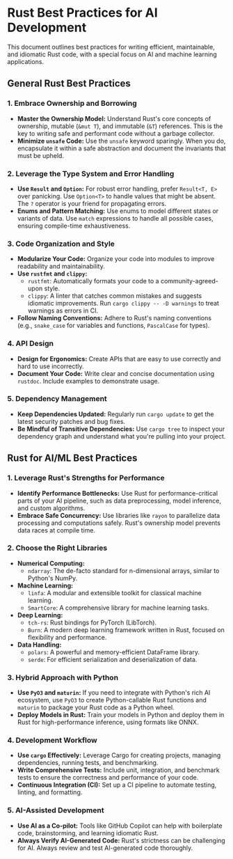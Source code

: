 
# Rust Best Practices for AI Development

This document outlines best practices for writing efficient, maintainable, and idiomatic Rust code, with a special focus on AI and machine learning applications.

## General Rust Best Practices

### 1. Embrace Ownership and Borrowing
- **Master the Ownership Model:** Understand Rust's core concepts of ownership, mutable (`&mut T`), and immutable (`&T`) references. This is the key to writing safe and performant code without a garbage collector.
- **Minimize `unsafe` Code:** Use the `unsafe` keyword sparingly. When you do, encapsulate it within a safe abstraction and document the invariants that must be upheld.

### 2. Leverage the Type System and Error Handling
- **Use `Result` and `Option`:** For robust error handling, prefer `Result<T, E>` over panicking. Use `Option<T>` to handle values that might be absent. The `?` operator is your friend for propagating errors.
- **Enums and Pattern Matching:** Use enums to model different states or variants of data. Use `match` expressions to handle all possible cases, ensuring compile-time exhaustiveness.

### 3. Code Organization and Style
- **Modularize Your Code:** Organize your code into modules to improve readability and maintainability.
- **Use `rustfmt` and `clippy`:**
    - `rustfmt`: Automatically formats your code to a community-agreed-upon style.
    - `clippy`: A linter that catches common mistakes and suggests idiomatic improvements. Run `cargo clippy -- -D warnings` to treat warnings as errors in CI.
- **Follow Naming Conventions:** Adhere to Rust's naming conventions (e.g., `snake_case` for variables and functions, `PascalCase` for types).

### 4. API Design
- **Design for Ergonomics:** Create APIs that are easy to use correctly and hard to use incorrectly.
- **Document Your Code:** Write clear and concise documentation using `rustdoc`. Include examples to demonstrate usage.

### 5. Dependency Management
- **Keep Dependencies Updated:** Regularly run `cargo update` to get the latest security patches and bug fixes.
- **Be Mindful of Transitive Dependencies:** Use `cargo tree` to inspect your dependency graph and understand what you're pulling into your project.

## Rust for AI/ML Best Practices

### 1. Leverage Rust's Strengths for Performance
- **Identify Performance Bottlenecks:** Use Rust for performance-critical parts of your AI pipeline, such as data preprocessing, model inference, and custom algorithms.
- **Embrace Safe Concurrency:** Use libraries like `rayon` to parallelize data processing and computations safely. Rust's ownership model prevents data races at compile time.

### 2. Choose the Right Libraries
- **Numerical Computing:**
    - `ndarray`: The de-facto standard for n-dimensional arrays, similar to Python's NumPy.
- **Machine Learning:**
    - `linfa`: A modular and extensible toolkit for classical machine learning.
    - `SmartCore`: A comprehensive library for machine learning tasks.
- **Deep Learning:**
    - `tch-rs`: Rust bindings for PyTorch (LibTorch).
    - `Burn`: A modern deep learning framework written in Rust, focused on flexibility and performance.
- **Data Handling:**
    - `polars`: A powerful and memory-efficient DataFrame library.
    - `serde`: For efficient serialization and deserialization of data.

### 3. Hybrid Approach with Python
- **Use `PyO3` and `maturin`:** If you need to integrate with Python's rich AI ecosystem, use `PyO3` to create Python-callable Rust functions and `maturin` to package your Rust code as a Python wheel.
- **Deploy Models in Rust:** Train your models in Python and deploy them in Rust for high-performance inference, using formats like ONNX.

### 4. Development Workflow
- **Use `cargo` Effectively:** Leverage Cargo for creating projects, managing dependencies, running tests, and benchmarking.
- **Write Comprehensive Tests:** Include unit, integration, and benchmark tests to ensure the correctness and performance of your code.
- **Continuous Integration (CI):** Set up a CI pipeline to automate testing, linting, and formatting.

### 5. AI-Assisted Development
- **Use AI as a Co-pilot:** Tools like GitHub Copilot can help with boilerplate code, brainstorming, and learning idiomatic Rust.
- **Always Verify AI-Generated Code:** Rust's strictness can be challenging for AI. Always review and test AI-generated code thoroughly.

